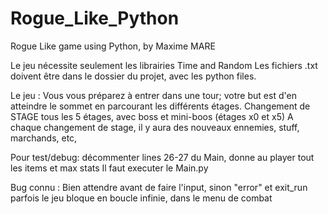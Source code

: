 # Rogue_Like_Python
Rogue Like game using Python, by Maxime MARE


Le jeu nécessite seulement les librairies Time and Random
Les fichiers .txt doivent être dans le dossier du projet, avec les python files.

Le jeu :
Vous vous préparez à entrer dans une tour;
votre but est d'en atteindre le sommet en parcourant les différents étages.
Changement de STAGE tous les 5 étages, avec boss et mini-boos (étages x0 et x5)
A chaque changement de stage, il y aura des nouveaux ennemies, stuff, marchands, etc, 

Pour test/debug: décommenter lines 26-27 du Main, donne au player tout les items et max stats
Il faut executer le Main.py


Bug connu :
Bien attendre avant de faire l'input, sinon "error" et exit_run
parfois le jeu bloque en boucle infinie, dans le menu de combat
